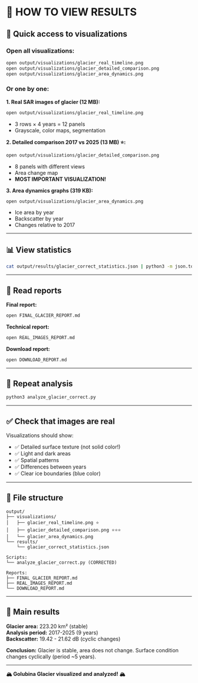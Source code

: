 # 📸 HOW TO VIEW RESULTS

## 🚀 Quick access to visualizations

### Open all visualizations:
```bash
open output/visualizations/glacier_real_timeline.png
open output/visualizations/glacier_detailed_comparison.png
open output/visualizations/glacier_area_dynamics.png
```

### Or one by one:

**1. Real SAR images of glacier (12 MB):**
```bash
open output/visualizations/glacier_real_timeline.png
```
- 3 rows × 4 years = 12 panels
- Grayscale, color maps, segmentation

**2. Detailed comparison 2017 vs 2025 (13 MB) ⭐:**
```bash
open output/visualizations/glacier_detailed_comparison.png
```
- 8 panels with different views
- Area change map
- **MOST IMPORTANT VISUALIZATION!**

**3. Area dynamics graphs (319 KB):**
```bash
open output/visualizations/glacier_area_dynamics.png
```
- Ice area by year
- Backscatter by year
- Changes relative to 2017

---

## 📊 View statistics

```bash
cat output/results/glacier_correct_statistics.json | python3 -m json.tool
```

---

## 📖 Read reports

**Final report:**
```bash
open FINAL_GLACIER_REPORT.md
```

**Technical report:**
```bash
open REAL_IMAGES_REPORT.md
```

**Download report:**
```bash
open DOWNLOAD_REPORT.md
```

---

## 🔄 Repeat analysis

```bash
python3 analyze_glacier_correct.py
```

---

## ✅ Check that images are real

Visualizations should show:

- ✅ Detailed surface texture (not solid color!)
- ✅ Light and dark areas
- ✅ Spatial patterns
- ✅ Differences between years
- ✅ Clear ice boundaries (blue color)

---

## 📁 File structure

```
output/
├── visualizations/
│   ├── glacier_real_timeline.png ⭐
│   ├── glacier_detailed_comparison.png ⭐⭐⭐
│   └── glacier_area_dynamics.png
└── results/
    └── glacier_correct_statistics.json

Scripts:
└── analyze_glacier_correct.py (CORRECTED)

Reports:
├── FINAL_GLACIER_REPORT.md
├── REAL_IMAGES_REPORT.md
└── DOWNLOAD_REPORT.md
```

---

## 🎯 Main results

**Glacier area:** 223.20 km² (stable)  
**Analysis period:** 2017-2025 (9 years)  
**Backscatter:** 19.42 - 21.62 dB (cyclic changes)  

**Conclusion:** Glacier is stable, area does not change. Surface condition changes cyclically (period ~5 years).

---

**🏔️ Golubina Glacier visualized and analyzed! 🏔️**
